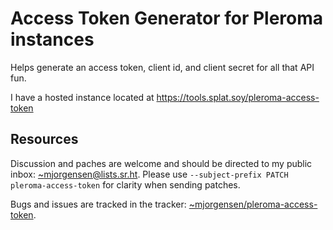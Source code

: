 # Access Token Generator for Pleroma instances

Helps generate an access token, client id, and client secret for all
that API fun.

I have a hosted instance located at
https://tools.splat.soy/pleroma-access-token

## Resources

Discussion and paches are welcome and should be directed to my public
inbox: [~mjorgensen@lists.sr.ht][lists]. Please use `--subject-prefix
PATCH pleroma-access-token` for clarity when sending patches.

Bugs and issues are tracked in the tracker: 
[~mjorgensen/pleroma-access-token][todo].

[lists]:https://lists.sr.ht/~mjorgensen/public-inbox
[todo]:https://todo.sr.ht/~mjorgensen/pleroma-access-token
